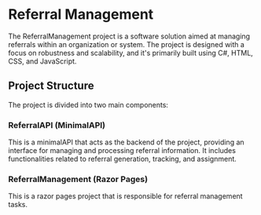 # Referral Management
The ReferralManagement project is a software solution aimed at managing referrals within an organization or system. The project is designed with a focus on robustness and scalability, and it's primarily built using C#, HTML, CSS, and JavaScript.

## Project Structure
The project is divided into two main components:

### ReferralAPI (MinimalAPI)
This is a minimalAPI that acts as the backend of the project, providing an interface for managing and processing referral information. It includes functionalities related to referral generation, tracking, and assignment.
### ReferralManagement (Razor Pages)
This is a razor pages project that is responsible for referral management tasks. 





